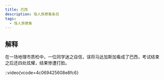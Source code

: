 ```yaml
---
title: 巴西
description: 恪人族梗集条目
tags:
  - 恪人族梗集
---
```


## 解释

在一场地理市质检中，一位同学迷之自信，误将马达加斯加看成了巴西，考试结束之后还四处炫耀，结果惨遭打脸。

<!-- <WikiVideo vcode="4c069425608e8fc6" title="校园趣闻第一期播报片段节选"></WikiVideo> -->

::video{vcode=4c069425608e8fc6}
